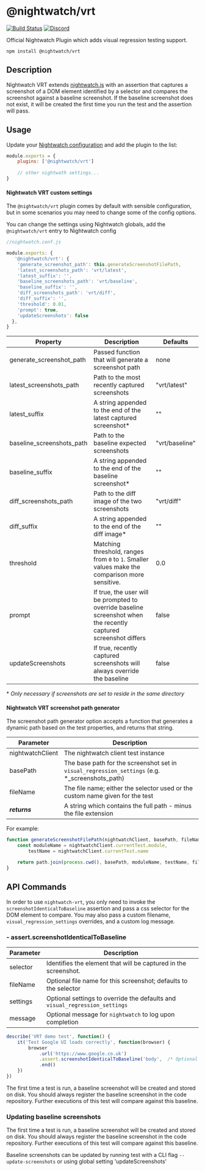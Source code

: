 # @nightwatch/vrt

[![Build Status][build-badge]][build]
[![Discord][discord-badge]][discord]

Official Nightwatch Plugin which adds visual regression testing support.



```
npm install @nightwatch/vrt
```

## Description

Nightwatch VRT extends [nightwatch.js](http://nightwatchjs.org/) with an assertion that captures a screenshot of a DOM element identified by a selector and compares the screenshot against a baseline screenshot. If the baseline screenshot does not exist, it will be created the first time you run the test and the assertion will pass.

## Usage
Update your [Nightwatch configuration](https://nightwatchjs.org/guide/configuration/overview.html) and add the plugin to the list:

```js
module.exports = {
    plugins: ['@nightwatch/vrt']
    
    // other nightwath settings...
}
```



#### Nightwatch VRT custom settings

The `@nightwatch/vrt` plugin comes by default with sensible configuration, but in some scenarios you may need to change some of the config options.

You can change the settings using Nightwatch globals, add the `@nightwatch/vrt` entry to Nightwatch config

```js
//nightwatch.conf.js

module.exports: {
   '@nightwatch/vrt': {
    'generate_screenshot_path': this.generateScreenshotFilePath,
    'latest_screenshots_path': 'vrt/latest',
    'latest_suffix': '',
    'baseline_screenshots_path': 'vrt/baseline',
    'baseline_suffix': '',
    'diff_screenshots_path': 'vrt/diff',
    'diff_suffix': '',
    'threshold': 0.01,
    'prompt': true,
    'updateScreenshots': false
  },
}

```

| Property                    | Description                                                                                                      | Defaults       |
|-----------------------------|------------------------------------------------------------------------------------------------------------------| -------------- |
| generate_screenshot_path    | Passed function that will generate a screenshot path                                                             | none           |
| latest_screenshots_path     | Path to the most recently captured screenshots                                                                   | "vrt/latest"   |
| latest_suffix               | A string appended to the end of the latest captured screenshot*                                                  | ""             |
| baseline_screenshots_path   | Path to the baseline expected screenshots                                                                        | "vrt/baseline" |
| baseline_suffix             | A string appended to the end of the baseline screenshot*                                                         | ""             |
| diff_screenshots_path       | Path to the diff image of the two screenshots                                                                    | "vrt/diff"     |
| diff_suffix                 | A string appended to the end of the diff image*                                                                  | ""             |
| threshold                   | Matching threshold, ranges from `0` to `1`. Smaller values make the comparison more sensitive.                   | 0.0            |
| prompt                      | If true, the user will be prompted to override baseline screenshot when the recently captured screenshot differs | false          |
| updateScreenshots | If true, recently captured screenshots will always override the baseline                                         | false          |
\* *Only necessary if screenshots are set to reside in the same directory*

#### Nightwatch VRT screenshot path generator

The screenshot path generator option accepts a function that generates a dynamic path based on the test properties, and returns that string.

| Parameter        | Description                                                                                    |
|------------------|------------------------------------------------------------------------------------------------|
| nightwatchClient | The nightwatch client test instance                                                            |
| basePath         | The base path for the screenshot set in `visual_regression_settings` (e.g. *_screenshots_path) |
| fileName         | The file name; either the selector used or the custom name given for the test                  |
|  ***returns***   | A string which contains the full path - minus the file extension                               |

For example:

```JavaScript
function generateScreenshotFilePath(nightwatchClient, basePath, fileName) {
    const moduleName = nightwatchClient.currentTest.module,
        testName = nightwatchClient.currentTest.name

    return path.join(process.cwd(), basePath, moduleName, testName, fileName)
}
```

## API Commands

In order to use `nightwatch-vrt`, you only need to invoke the `screenshotIdenticalToBaseline` assertion and pass a css selector for the DOM element to compare. You may also pass a custom filename, `visual_regression_settings` overrides, and a custom log message.

### - assert.screenshotIdenticalToBaseline

| Parameter        | Description                                                                                    |
|------------------|------------------------------------------------------------------------------------------------|
| selector         | Identifies the element that will be captured in the screenshot.                                |
| fileName         | Optional file name for this screenshot; defaults to the selector                               |
| settings         | Optional settings to override the defaults and `visual_regression_settings`                    |
| message          | Optional message for `nightwatch` to log upon completion                                       |


```JavaScript
describe('VRT demo test', function() {
    it('Test Google UI loads correctly', function(browser) {
        browser
            .url('https://www.google.co.uk')
            .assert.screenshotIdenticalToBaseline('body',  /* Optional */ 'custom-name', {threshold: 0.5}, 'VRT custom-name complete.')
            .end()
    })
})
```

The first time a test is run, a baseline screenshot will be created and stored on disk. You should always register the baseline screenshot in the code repository. Further executions of this test will compare against this baseline.

### Updating baseline screenshots

The first time a test is run, a baseline screenshot will be created and stored on disk. You should always register the baseline screenshot in the code repository. Further executions of this test will compare against this baseline. 

Baseline screenshots can be updated by running test with a CLI flag `--update-screenshots` or using global setting 'updateScreenshots' 



[build-badge]: https://github.com/nightwatchjs/nightwatch-vrt/actions/workflows/node.js.yml/badge.svg?branch=master
[build]: https://github.com/nightwatchjs/nightwatch-vrt/actions/workflows/node.js.yml
[version-badge]: https://img.shields.io/npm/v/@nightwatch/vrt.svg?style=flat-square
[package]: https://www.npmjs.com/package/@nightwatch/vrt
[license-badge]: https://img.shields.io/npm/l/@nightwatch/vrt.svg?style=flat-square
[license]: https://github.com/nightwatchjs/nightwatch-vrt/blob/main/LICENSE
[discord-badge]: https://img.shields.io/discord/618399631038218240.svg?color=7389D8&labelColor=6A7EC2&logo=discord&logoColor=ffffff&style=flat-square
[discord]: https://discord.gg/SN8Da2X
